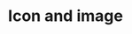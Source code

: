 ---
title: Icon and image
eleventyNavigation:
  key: shortcutsIconImageFR
  title: Icon and image
  locale: fr
  parent: shortcutsFR
  order: 1
permalink: false
layout: 'layouts/base.njk'
---